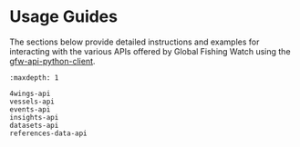 # Usage Guides

The sections below provide detailed instructions and examples for interacting with the various APIs offered by Global Fishing Watch using the [gfw-api-python-client](https://github.com/GlobalFishingWatch/gfw-api-python-client).


```{toctree}
:maxdepth: 1

4wings-api
vessels-api
events-api
insights-api
datasets-api
references-data-api
```
